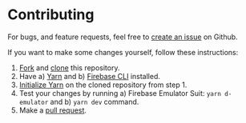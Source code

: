 # Contributing

For bugs, and feature requests, feel free to [create an issue](https://github.com/azraftaohid/get-link/issues) on Github.

If you want to make some changes yourself, follow these instructions:
 1. [Fork](https://docs.github.com/en/get-started/quickstart/fork-a-repo) and [clone](https://docs.github.com/en/repositories/creating-and-managing-repositories/cloning-a-repository) this repository.
 1. Have a) [Yarn](https://yarnpkg.com/getting-started/install) and b) [Firebase CLI](https://firebase.google.com/docs/cli) installed.
 1. [Initialize Yarn](https://yarnpkg.com/getting-started/install#initializing-your-project) on the cloned repository from step 1.
 1. Test your changes by running a) Firebase Emulator Suit: `yarn d-emulator` and b) `yarn dev` command.
 1. Make a [pull request](https://docs.github.com/en/pull-requests/collaborating-with-pull-requests/proposing-changes-to-your-work-with-pull-requests/creating-a-pull-request-from-a-fork).